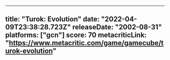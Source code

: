 
---
title: "Turok: Evolution"
date: "2022-04-09T23:38:28.723Z"
releaseDate: "2002-08-31"
platforms: ["gcn"]
score: 70
metacriticLink: "https://www.metacritic.com/game/gamecube/turok-evolution"
---
